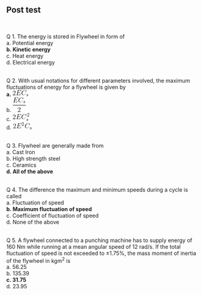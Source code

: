 ## Post test
<br>

Q 1. The energy is stored in Flywheel in form of<br>
a. Potential energy<br>
<b>b. Kinetic energy</b><br>
c. Heat energy<br>
d. Electrical energy<br><br>

Q 2. With usual notations for different parameters involved, the maximum fluctuations of energy for a flywheel is given by<br>
<b>a. <img src="./images/equations/q7.png" title="2EC_s" /></b><br>
b. <img src="./images/equations/q8.png" title="\frac{EC_s}{2}" /><br>
c. <img src="./images/equations/q9.png" title="2EC_s^2" /><br>
d. <img src="./images/equations/q10.png" title="2E^2C_s" /><br><br>

Q 3. Flywheel are generally made from<br>
a. Cast Iron<br>
b. High strength steel<br>
c. Ceramics<br>
<b>d. All of the above</b><br><br>

Q 4. The difference the maximum and minimum speeds during a cycle is called<br>
a. Fluctuation of speed<br>
<b>b. Maximum fluctuation of speed</b><br>
c. Coefficient of fluctuation of speed<br>
d. None of the above<br><br>

Q 5. A flywheel connected to a punching machine has to supply energy of 160 Nm while running at a mean angular speed of 12 rad/s. If the total fluctuation of speed is not exceeded to ±1.75%, the mass moment of inertia of the flywheel in kgm<sup>2</sup> is<br>
a. 56.25<br>
b. 135.39<br>
<b>c. 31.75</b><br>
d. 23.95<br><br>
